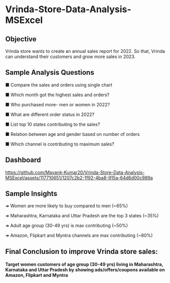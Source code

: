 # Vrinda-Store-Data-Analysis-MSExcel
## Objective
Vrinda store wants to create an annual sales report for 2022. So that, Vrinda can understand their customers and grow more sales in 2023.
## Sample Analysis Questions
■ Compare the sales and orders using single chart

■ Which month got the highest sales and orders?

■ Who purchased more- men or women in 2022?

■ What are different order status in 2022?

■ List top 10 states contributing to the sales?

■ Relation between age and gender based on number of orders

■ Which channel is contributing to maximum sales?

## Dashboard
https://github.com/Mayank-Kumar20/Vrinda-Store-Data-Analysis-MSExcel/assets/117710651/1207c2b2-1f92-4ba8-915a-64d6d00c989a
## Sample Insights
➜ Women are more likely to buy compared to men (~65%)

➜ Maharashtra, Karnataka and Uttar Pradesh are the top 3 states (~35%)

➜ Adult age group (30-49 yrs) is max contributing (~50%)

➜ Amazon, Flipkart and Myntra channels are max contributing (~80%)
## Final Conclusion to improve Vrinda store sales:
#### Target women customers of age group (30-49 yrs) living in Maharashtra, Karnataka and Uttar Pradesh by showing ads/offers/coupons available on Amazon, Flipkart and Myntra
